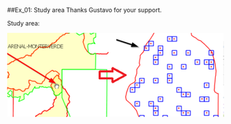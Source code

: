 ##Ex_01: Study area
Thanks Gustavo for your support.

Study area:
  
![gvpy script](https://github.com/oscar9/gvpy/blob/master/example/ex_studyarea_01.png "grid and random points")
